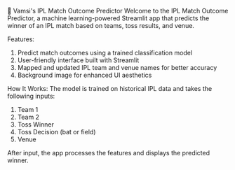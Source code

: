 🏏 Vamsi's IPL Match Outcome Predictor
Welcome to the IPL Match Outcome Predictor, a machine learning-powered Streamlit app that predicts the winner of an IPL match based on teams, toss results, and venue.

Features:
1. Predict match outcomes using a trained classification model
2. User-friendly interface built with Streamlit
3. Mapped and updated IPL team and venue names for better accuracy
4. Background image for enhanced UI aesthetics

How It Works:
The model is trained on historical IPL data and takes the following inputs:

1. Team 1
2. Team 2
3. Toss Winner
4. Toss Decision (bat or field)
5. Venue

After input, the app processes the features and displays the predicted winner.
